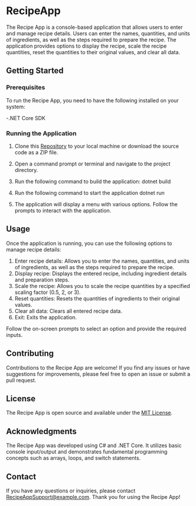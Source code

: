 # RecipeApp

The Recipe App is a console-based application that allows users to enter and manage recipe details. Users can enter the names, quantities, and units of ingredients, as well as the steps required to prepare the recipe. The application provides options to display the recipe, scale the recipe quantities, reset the quantities to their original values, and clear all data.

## Getting Started
### Prerequisites

To run the Recipe App, you need to have the following installed on your system:

-.NET Core SDK

### Running the Application
1. Clone this [Repository](https://github.com/ST10298532/programming-2a-part1-new-ST10298532) to your local machine or download the source code as a ZIP file.
2. Open a command prompt or terminal and navigate to the project directory.
3. Run the following command to build the application:
dotnet build

4. Run the following command to start the application
dotnet run

7. The application will display a menu with various options. Follow the prompts to interact with the application.

## Usage
Once the application is running, you can use the following options to manage recipe details:

1. Enter recipe details: Allows you to enter the names, quantities, and units of ingredients, as well as the steps required to prepare the recipe.
2. Display recipe: Displays the entered recipe, including ingredient details and preparation steps.
3. Scale the recipe: Allows you to scale the recipe quantities by a specified scaling factor (0.5, 2, or 3).
4. Reset quantities: Resets the quantities of ingredients to their original values.
5. Clear all data: Clears all entered recipe data.
6. Exit: Exits the application.
   
Follow the on-screen prompts to select an option and provide the required inputs.

## Contributing
Contributions to the Recipe App are welcome! If you find any issues or have suggestions for improvements, please feel free to open an issue or submit a pull request.

## License
The Recipe App is open source and available under the [MIT License](https://opensource.org/license/MIT).

## Acknowledgments
The Recipe App was developed using C# and .NET Core. It utilizes basic console input/output and demonstrates fundamental programming concepts such as arrays, loops, and switch statements.

## Contact
If you have any questions or inquiries, please contact RecipeAppSupport@example.com.
Thank you for using the Recipe App!
